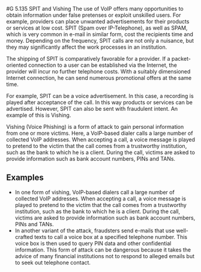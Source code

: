 #G 5.135 SPIT and Vishing
The use of VoIP offers many opportunities to obtain information under false pretenses or exploit unskilled users. For example, providers can place unwanted advertisements for their products or services at low cost. SPIT (Spam over IP-Telephone), as well as SPAM, which is very common in e-mail in similar form, cost the recipients time and money. Depending on the frequency, SPIT calls are not only a nuisance, but they may significantly affect the work processes in an institution.

The shipping of SPIT is comparatively favorable for a provider. If a packet-oriented connection to a user can be established via the Internet, the provider will incur no further telephone costs. With a suitably dimensioned Internet connection, he can send numerous promotional offers at the same time.

For example, SPIT can be a voice advertisement. In this case, a recording is played after acceptance of the call. In this way products or services can be advertised. However, SPIT can also be sent with fraudulent intent. An example of this is Vishing.

Vishing (Voice Phishing) is a form of attack to gain personal information from one or more victims. Here, a VoIP-based dialer calls a large number of collected VoIP addresses. When accepting a call, a voice message is played to pretend to the victim that the call comes from a trustworthy institution, such as the bank to which he is a client. During the call, victims are asked to provide information such as bank account numbers, PINs and TANs.



## Examples 
* In one form of vishing, VoIP-based dialers call a large number of collected VoIP addresses. When accepting a call, a voice message is played to pretend to the victim that the call comes from a trustworthy institution, such as the bank to which he is a client. During the call, victims are asked to provide information such as bank account numbers, PINs and TANs.
* In another variant of the attack, fraudsters send e-mails that use well-crafted texts to call a voice box at a specified telephone number. This voice box is then used to query PIN data and other confidential information. This form of attack can be dangerous because it takes the advice of many financial institutions not to respond to alleged emails but to seek out telephone contact.




